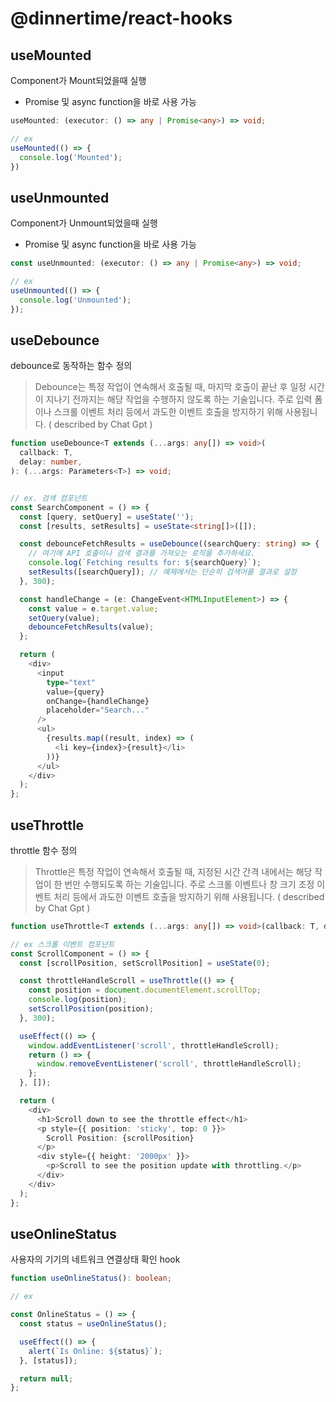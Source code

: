 # @dinnertime/react-hooks

## useMounted

Component가 Mount되었을때 실행

- Promise 및 async function을 바로 사용 가능

```ts
useMounted: (executor: () => any | Promise<any>) => void;

// ex
useMounted(() => {
  console.log('Mounted');
})
```

## useUnmounted

Component가 Unmount되었을때 실행

- Promise 및 async function을 바로 사용 가능

```ts
const useUnmounted: (executor: () => any | Promise<any>) => void;

// ex
useUnmounted(() => {
  console.log('Unmounted');
});
```

## useDebounce

debounce로 동작하는 함수 정의

> Debounce는 특정 작업이 연속해서 호출될 때, 마지막 호출이 끝난 후 일정 시간이 지나기 전까지는 해당 작업을 수행하지 않도록 하는 기술입니다. 주로 입력 폼이나 스크롤 이벤트 처리 등에서 과도한 이벤트 호출을 방지하기 위해 사용됩니다. ( described by Chat Gpt )

```ts
function useDebounce<T extends (...args: any[]) => void>(
  callback: T,
  delay: number,
): (...args: Parameters<T>) => void;


// ex. 검색 컴포넌트
const SearchComponent = () => {
  const [query, setQuery] = useState('');
  const [results, setResults] = useState<string[]>([]);

  const debounceFetchResults = useDebounce((searchQuery: string) => {
    // 여기에 API 호출이나 검색 결과를 가져오는 로직을 추가하세요.
    console.log(`Fetching results for: ${searchQuery}`);
    setResults([searchQuery]); // 예제에서는 단순히 검색어를 결과로 설정
  }, 300);

  const handleChange = (e: ChangeEvent<HTMLInputElement>) => {
    const value = e.target.value;
    setQuery(value);
    debounceFetchResults(value);
  };

  return (
    <div>
      <input
        type="text"
        value={query}
        onChange={handleChange}
        placeholder="Search..."
      />
      <ul>
        {results.map((result, index) => (
          <li key={index}>{result}</li>
        ))}
      </ul>
    </div>
  );
};
```

## useThrottle

throttle 함수 정의

> Throttle은 특정 작업이 연속해서 호출될 때, 지정된 시간 간격 내에서는 해당 작업이 한 번만 수행되도록 하는 기술입니다. 주로 스크롤 이벤트나 창 크기 조정 이벤트 처리 등에서 과도한 이벤트 호출을 방지하기 위해 사용됩니다. ( described by Chat Gpt )

```ts
function useThrottle<T extends (...args: any[]) => void>(callback: T, delay: number): (...args: Parameters<T>) => void;

// ex 스크롤 이벤트 컴포넌트
const ScrollComponent = () => {
  const [scrollPosition, setScrollPosition] = useState(0);

  const throttleHandleScroll = useThrottle(() => {
    const position = document.documentElement.scrollTop;
    console.log(position);
    setScrollPosition(position);
  }, 300);

  useEffect(() => {
    window.addEventListener('scroll', throttleHandleScroll);
    return () => {
      window.removeEventListener('scroll', throttleHandleScroll);
    };
  }, []);

  return (
    <div>
      <h1>Scroll down to see the throttle effect</h1>
      <p style={{ position: 'sticky', top: 0 }}>
        Scroll Position: {scrollPosition}
      </p>
      <div style={{ height: '2000px' }}>
        <p>Scroll to see the position update with throttling.</p>
      </div>
    </div>
  );
};
```

## useOnlineStatus

사용자의 기기의 네트워크 연결상태 확인 hook

```ts
function useOnlineStatus(): boolean;

// ex

const OnlineStatus = () => {
  const status = useOnlineStatus();

  useEffect(() => {
    alert(`Is Online: ${status}`);
  }, [status]);

  return null;
};
```
